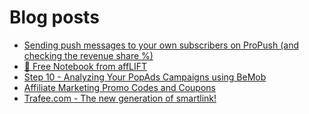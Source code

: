 # Blog posts
<!-- BLOG-POST-LIST:START -->
- [Sending push messages to your own subscribers on ProPush &lpar;and checking the revenue share %&rpar;](https://afflift.com/f/threads/sending-push-messages-to-your-own-subscribers-on-propush-and-checking-the-revenue-share.10040/)
- [📝 Free Notebook from affLIFT](https://afflift.com/f/threads/%F0%9F%93%9D-free-notebook-from-afflift.10054/)
- [Step 10 - Analyzing Your PopAds Campaigns using BeMob](https://afflift.com/f/threads/step-10-analyzing-your-popads-campaigns-using-bemob.2947/)
- [Affiliate Marketing Promo Codes and Coupons](https://afflift.com/f/threads/affiliate-marketing-promo-codes-and-coupons.587/)
- [Trafee.com - The new generation of smartlink!](https://afflift.com/f/threads/trafee-com-the-new-generation-of-smartlink.6265/)
<!-- BLOG-POST-LIST:END -->
